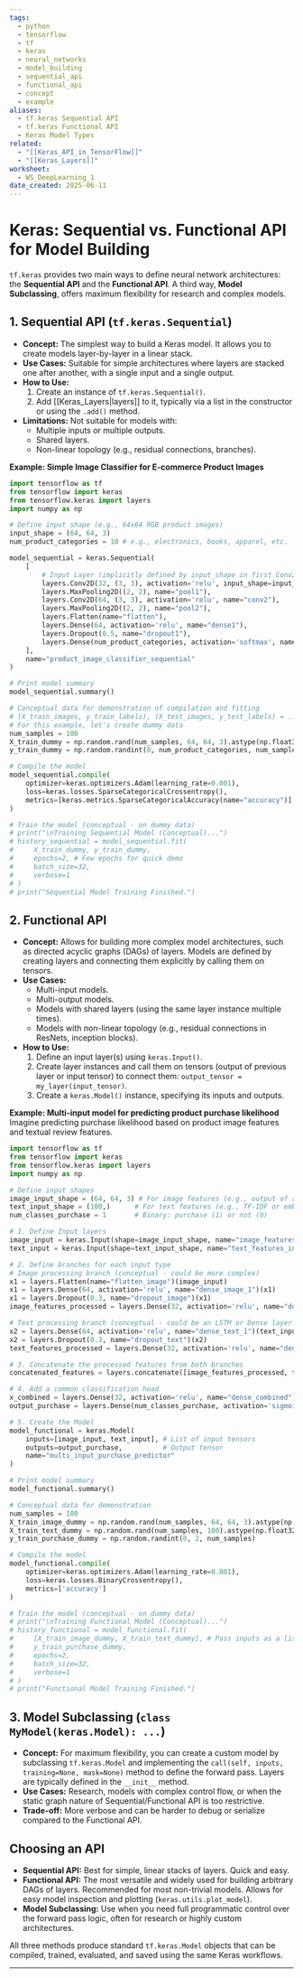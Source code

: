 ```yaml
---
tags:
  - python
  - tensorflow
  - tf
  - keras
  - neural_networks
  - model_building
  - sequential_api
  - functional_api
  - concept
  - example
aliases:
  - tf.keras Sequential API
  - tf.keras Functional API
  - Keras Model Types
related:
  - "[[Keras_API_in_TensorFlow]]"
  - "[[Keras_Layers]]"
worksheet:
  - WS_DeepLearning_1
date_created: 2025-06-11
---
```

# Keras: Sequential vs. Functional API for Model Building

`tf.keras` provides two main ways to define neural network architectures: the **Sequential API** and the **Functional API**. A third way, **Model Subclassing**, offers maximum flexibility for research and complex models.

## 1. Sequential API (`tf.keras.Sequential`)
-   **Concept:** The simplest way to build a Keras model. It allows you to create models layer-by-layer in a linear stack.
-   **Use Cases:** Suitable for simple architectures where layers are stacked one after another, with a single input and a single output.
-   **How to Use:**
    1.  Create an instance of `tf.keras.Sequential()`.
    2.  Add [[Keras_Layers|layers]] to it, typically via a list in the constructor or using the `.add()` method.
-   **Limitations:** Not suitable for models with:
    -   Multiple inputs or multiple outputs.
    -   Shared layers.
    -   Non-linear topology (e.g., residual connections, branches).

**Example: Simple Image Classifier for E-commerce Product Images**
```python
import tensorflow as tf
from tensorflow import keras
from tensorflow.keras import layers
import numpy as np

# Define input shape (e.g., 64x64 RGB product images)
input_shape = (64, 64, 3)
num_product_categories = 10 # e.g., electronics, books, apparel, etc.

model_sequential = keras.Sequential(
    [
        # Input Layer (implicitly defined by input_shape in first Conv2D layer)
        layers.Conv2D(32, (3, 3), activation='relu', input_shape=input_shape, name="conv1"),
        layers.MaxPooling2D((2, 2), name="pool1"),
        layers.Conv2D(64, (3, 3), activation='relu', name="conv2"),
        layers.MaxPooling2D((2, 2), name="pool2"),
        layers.Flatten(name="flatten"),
        layers.Dense(64, activation='relu', name="dense1"),
        layers.Dropout(0.5, name="dropout1"),
        layers.Dense(num_product_categories, activation='softmax', name="output_softmax") # Output layer
    ],
    name="product_image_classifier_sequential"
)

# Print model summary
model_sequential.summary()

# Conceptual data for demonstration of compilation and fitting
# (X_train_images, y_train_labels), (X_test_images, y_test_labels) = ... load and preprocess image data ...
# For this example, let's create dummy data
num_samples = 100
X_train_dummy = np.random.rand(num_samples, 64, 64, 3).astype(np.float32)
y_train_dummy = np.random.randint(0, num_product_categories, num_samples)

# Compile the model
model_sequential.compile(
    optimizer=keras.optimizers.Adam(learning_rate=0.001),
    loss=keras.losses.SparseCategoricalCrossentropy(),
    metrics=[keras.metrics.SparseCategoricalAccuracy(name="accuracy")]
)

# Train the model (conceptual - on dummy data)
# print("\nTraining Sequential Model (Conceptual)...")
# history_sequential = model_sequential.fit(
#     X_train_dummy, y_train_dummy,
#     epochs=2, # Few epochs for quick demo
#     batch_size=32,
#     verbose=1
# )
# print("Sequential Model Training Finished.")
```

## 2. Functional API
-   **Concept:** Allows for building more complex model architectures, such as directed acyclic graphs (DAGs) of layers. Models are defined by creating layers and connecting them explicitly by calling them on tensors.
-   **Use Cases:**
    -   Multi-input models.
    -   Multi-output models.
    -   Models with shared layers (using the same layer instance multiple times).
    -   Models with non-linear topology (e.g., residual connections in ResNets, inception blocks).
-   **How to Use:**
    1.  Define an input layer(s) using `keras.Input()`.
    2.  Create layer instances and call them on tensors (output of previous layer or input tensor) to connect them: `output_tensor = my_layer(input_tensor)`.
    3.  Create a `keras.Model()` instance, specifying its inputs and outputs.

**Example: Multi-input model for predicting product purchase likelihood**
Imagine predicting purchase likelihood based on product image features and textual review features.

```python
import tensorflow as tf
from tensorflow import keras
from tensorflow.keras import layers
import numpy as np

# Define input shapes
image_input_shape = (64, 64, 3) # For image features (e.g., output of a CNN base)
text_input_shape = (100,)      # For text features (e.g., TF-IDF or embedding sequence length)
num_classes_purchase = 1       # Binary: purchase (1) or not (0)

# 1. Define Input layers
image_input = keras.Input(shape=image_input_shape, name="image_features_input")
text_input = keras.Input(shape=text_input_shape, name="text_features_input")

# 2. Define branches for each input type
# Image processing branch (conceptual - could be more complex)
x1 = layers.Flatten(name="flatten_image")(image_input)
x1 = layers.Dense(64, activation='relu', name="dense_image_1")(x1)
x1 = layers.Dropout(0.3, name="dropout_image")(x1)
image_features_processed = layers.Dense(32, activation='relu', name="dense_image_2")(x1)

# Text processing branch (conceptual - could be an LSTM or Dense layer on embeddings)
x2 = layers.Dense(64, activation='relu', name="dense_text_1")(text_input) # Assuming text_input is already vectorized
x2 = layers.Dropout(0.3, name="dropout_text")(x2)
text_features_processed = layers.Dense(32, activation='relu', name="dense_text_2")(x2)

# 3. Concatenate the processed features from both branches
concatenated_features = layers.concatenate([image_features_processed, text_features_processed], name="concatenate_branches")

# 4. Add a common classification head
x_combined = layers.Dense(32, activation='relu', name="dense_combined")(concatenated_features)
output_purchase = layers.Dense(num_classes_purchase, activation='sigmoid', name="output_sigmoid")(x_combined) # Sigmoid for binary

# 5. Create the Model
model_functional = keras.Model(
    inputs=[image_input, text_input], # List of input tensors
    outputs=output_purchase,          # Output tensor
    name="multi_input_purchase_predictor"
)

# Print model summary
model_functional.summary()

# Conceptual data for demonstration
num_samples = 100
X_train_image_dummy = np.random.rand(num_samples, 64, 64, 3).astype(np.float32)
X_train_text_dummy = np.random.rand(num_samples, 100).astype(np.float32)
y_train_purchase_dummy = np.random.randint(0, 2, num_samples)

# Compile the model
model_functional.compile(
    optimizer=keras.optimizers.Adam(learning_rate=0.001),
    loss=keras.losses.BinaryCrossentropy(),
    metrics=['accuracy']
)

# Train the model (conceptual - on dummy data)
# print("\nTraining Functional Model (Conceptual)...")
# history_functional = model_functional.fit(
#     [X_train_image_dummy, X_train_text_dummy], # Pass inputs as a list
#     y_train_purchase_dummy,
#     epochs=2,
#     batch_size=32,
#     verbose=1
# )
# print("Functional Model Training Finished.")
```

## 3. Model Subclassing (`class MyModel(keras.Model): ...`)
-   **Concept:** For maximum flexibility, you can create a custom model by subclassing `tf.keras.Model` and implementing the `call(self, inputs, training=None, mask=None)` method to define the forward pass. Layers are typically defined in the `__init__` method.
-   **Use Cases:** Research, models with complex control flow, or when the static graph nature of Sequential/Functional API is too restrictive.
-   **Trade-off:** More verbose and can be harder to debug or serialize compared to the Functional API.

## Choosing an API
-   **Sequential API:** Best for simple, linear stacks of layers. Quick and easy.
-   **Functional API:** The most versatile and widely used for building arbitrary DAGs of layers. Recommended for most non-trivial models. Allows for easy model inspection and plotting (`keras.utils.plot_model`).
-   **Model Subclassing:** Use when you need full programmatic control over the forward pass logic, often for research or highly custom architectures.

All three methods produce standard `tf.keras.Model` objects that can be compiled, trained, evaluated, and saved using the same Keras workflows.

---